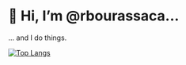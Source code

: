 # 👋 Hi, I’m @rbourassaca...
... and I do things.

[![Top Langs](https://github-readme-stats.vercel.app/api/top-langs/?username=rbourassaca&theme=transparent&show_icons=true&layout=compact&langs_count=8)](https://github.com/anuraghazra/github-readme-stats)
